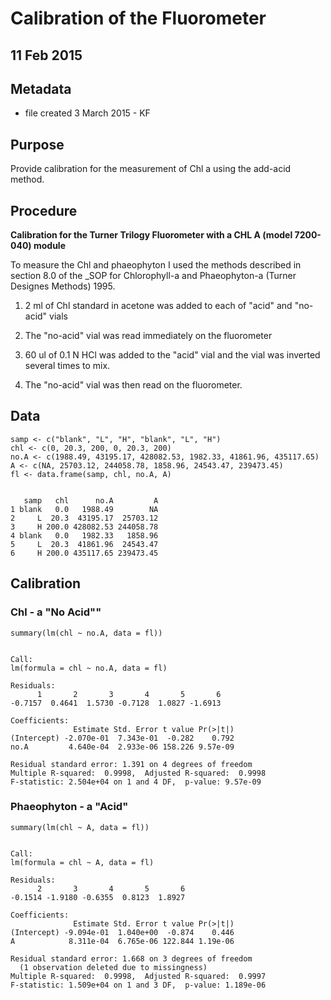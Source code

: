 # Calibration of the Fluorometer

## 11 Feb 2015

## Metadata

* file created 3 March 2015 - KF

## Purpose

Provide calibration for the measurement of Chl a using the add-acid method.

## Procedure

**Calibration for the Turner Trilogy Fluorometer with a CHL A (model 7200-040) module**

To measure the Chl and phaeophyton I used the methods described in section 8.0 of the _SOP for Chlorophyll-a and Phaeophyton-a (Turner Designes Methods) 1995.

1. 2 ml of Chl standard in acetone was added to each of "acid" and "no-acid" vials

2. The "no-acid" vial was read immediately on the fluorometer

3. 60 ul of 0.1 N HCl was added to the "acid" vial and the vial was inverted several times to mix.

4. The "no-acid" vial was then read on the fluorometer.

## Data

    samp <- c("blank", "L", "H", "blank", "L", "H")
    chl <- c(0, 20.3, 200, 0, 20.3, 200)
    no.A <- c(1988.49, 43195.17, 428082.53, 1982.33, 41861.96, 435117.65)
    A <- c(NA, 25703.12, 244058.78, 1858.96, 24543.47, 239473.45)
    fl <- data.frame(samp, chl, no.A, A)
    
~~~~

   samp   chl      no.A         A
1 blank   0.0   1988.49        NA
2     L  20.3  43195.17  25703.12
3     H 200.0 428082.53 244058.78
4 blank   0.0   1982.33   1858.96
5     L  20.3  41861.96  24543.47
6     H 200.0 435117.65 239473.45

~~~~

## Calibration
### Chl - a "No Acid""

    summary(lm(chl ~ no.A, data = fl))

~~~~

Call:
lm(formula = chl ~ no.A, data = fl)

Residuals:
      1       2       3       4       5       6 
-0.7157  0.4641  1.5730 -0.7128  1.0827 -1.6913 

Coefficients:
              Estimate Std. Error t value Pr(>|t|)    
(Intercept) -2.070e-01  7.343e-01  -0.282    0.792    
no.A         4.640e-04  2.933e-06 158.226 9.57e-09

Residual standard error: 1.391 on 4 degrees of freedom
Multiple R-squared:  0.9998,  Adjusted R-squared:  0.9998 
F-statistic: 2.504e+04 on 1 and 4 DF,  p-value: 9.57e-09

~~~~

### Phaeophyton - a "Acid"

    summary(lm(chl ~ A, data = fl))

~~~~

Call:
lm(formula = chl ~ A, data = fl)

Residuals:
      2       3       4       5       6 
-0.1514 -1.9180 -0.6355  0.8123  1.8927 

Coefficients:
              Estimate Std. Error t value Pr(>|t|)    
(Intercept) -9.094e-01  1.040e+00  -0.874    0.446    
A            8.311e-04  6.765e-06 122.844 1.19e-06 

Residual standard error: 1.668 on 3 degrees of freedom
  (1 observation deleted due to missingness)
Multiple R-squared:  0.9998,  Adjusted R-squared:  0.9997 
F-statistic: 1.509e+04 on 1 and 3 DF,  p-value: 1.189e-06
